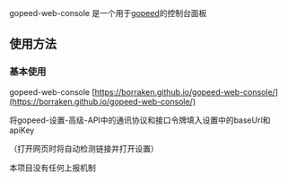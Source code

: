 gopeed-web-console 是一个用于[gopeed](https://gopeed.com)的控制台面板

## 使用方法

### 基本使用

gopeed-web-console [https://borraken.github.io/gopeed-web-console/](https://borraken.github.io/gopeed-web-console/)

将gopeed-设置-高级-API中的通讯协议和接口令牌填入设置中的baseUrl和apiKey

（打开网页时将自动检测链接并打开设置）

本项目没有任何上报机制